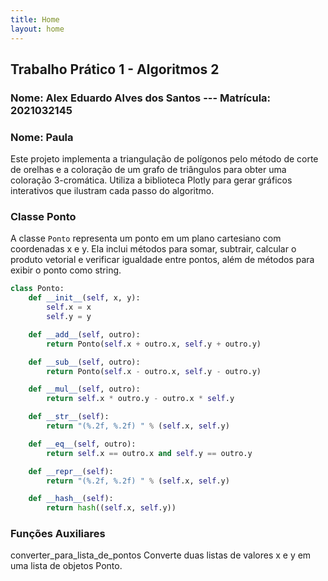 ```yaml
---
title: Home
layout: home
---
```


## Trabalho Prático 1 - Algoritmos 2

### Nome: Alex Eduardo Alves dos Santos --- Matrícula: 2021032145
### Nome: Paula

Este projeto implementa a triangulação de polígonos pelo método de corte de orelhas e a coloração de um grafo de triângulos para obter uma coloração 3-cromática. Utiliza a biblioteca Plotly para gerar gráficos interativos que ilustram cada passo do algoritmo.

### Classe Ponto

A classe `Ponto` representa um ponto em um plano cartesiano com coordenadas x e y. Ela inclui métodos para somar, subtrair, calcular o produto vetorial e verificar igualdade entre pontos, além de métodos para exibir o ponto como string.

```python
class Ponto:
    def __init__(self, x, y):
        self.x = x
        self.y = y

    def __add__(self, outro):
        return Ponto(self.x + outro.x, self.y + outro.y)

    def __sub__(self, outro):
        return Ponto(self.x - outro.x, self.y - outro.y)

    def __mul__(self, outro):
        return self.x * outro.y - outro.x * self.y

    def __str__(self):
        return "(%.2f, %.2f) " % (self.x, self.y)

    def __eq__(self, outro):
        return self.x == outro.x and self.y == outro.y

    def __repr__(self):
        return "(%.2f, %.2f) " % (self.x, self.y)

    def __hash__(self):
        return hash((self.x, self.y))
```

### Funções Auxiliares
converter_para_lista_de_pontos
Converte duas listas de valores x e y em uma lista de objetos Ponto.

